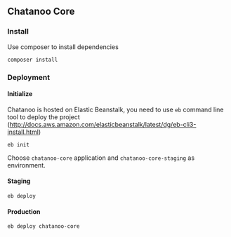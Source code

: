 ## Chatanoo Core

### Install

Use composer to install dependencies

```
composer install
```

### Deployment

#### Initialize

Chatanoo is hosted on Elastic Beanstalk, you need to use `eb` command line tool to deploy the project (http://docs.aws.amazon.com/elasticbeanstalk/latest/dg/eb-cli3-install.html)

```
eb init
```

Choose `chatanoo-core` application and `chatanoo-core-staging` as environment.

#### Staging

```
eb deploy
```

#### Production

```
eb deploy chatanoo-core
```
